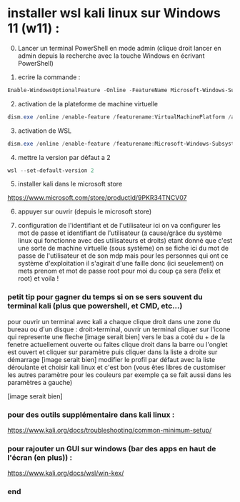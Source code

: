 # installer wsl kali linux sur Windows 11 (w11) :

0. Lancer un terminal PowerShell en mode admin 
(clique droit lancer en admin depuis la recherche avec la touche Windows en écrivant PowerShell)

1. ecrire la commande : 
```powershell
Enable-WindowsOptionalFeature -Online -FeatureName Microsoft-Windows-Subsystem-Linux
```
2. activation de la plateforme de machine virtuelle 
```powershell
dism.exe /online /enable-feature /featurename:VirtualMachinePlatform /all /norestart
```
3. activation de WSL
```powershell
dism.exe /online /enable-feature /featurename:Microsoft-Windows-Subsystem-Linux /all /norestart
```
4. mettre la version par défaut a 2
```powershell
wsl --set-default-version 2
```

5. installer kali dans le microsoft store 

https://www.microsoft.com/store/productId/9PKR34TNCV07


6. appuyer sur ouvrir (depuis le microsoft store)

7. configuration de l'identifiant et de l'utilisateur
ici on va configurer les mot de passe et identifiant de l'utilisateur 
(a cause/grâce du système linux qui fonctionne avec des utilisateurs et droits)
etant donné que c'est une sorte de machine virtuelle (sous système) 
on se fiche ici du mot de passe de l'utilisateur et de son mdp mais 
pour les personnes qui ont ce système d'exploitation il s'agirait d'une faille
donc (ici seuelement) on mets prenom et mot de passe root 
pour moi du coup ça sera (felix et root)
et voila !

### petit tip pour gagner du temps si on se sers souvent du terminal kali (plus que powershell, et CMD, etc...)
pour ouvrir un terminal avec kali a chaque clique droit dans une zone du bureau ou d'un disque :
droit>terminal, ouvrir un terminal cliquer sur l'icone qui represente une fleche [image serait bien] vers le bas
a coté du + de la fenetre actuellement ouverte ou faites clique droit dans la barre ou 
l'onglet est ouvert et cliquer sur paramètre puis cliquer dans la liste a droite sur
démarrage [image serait bien] modifier le profil par défaut avec la liste déroulante
et choisir kali linux et c'est bon (vous êtes libres de customiser les autres paramètre pour les couleurs par exemple ça se fait aussi dans les paramètres a gauche)

[image serait bien]

### pour des outils supplémentaire dans kali linux : 
https://www.kali.org/docs/troubleshooting/common-minimum-setup/
### pour rajouter un GUI sur windows (bar des apps en haut de l'écran (en plus)) :
https://www.kali.org/docs/wsl/win-kex/
### end